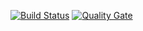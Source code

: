 [![Build Status](https://travis-ci.com/gajulan62/integration.svg?branch=master)](https://travis-ci.com/gajulan62/integration)
[![Quality Gate](https://sonarcloud.io/api/project_badges/measure?project=project.key&metric=alert_status)](https://sonarcloud.io/dashboard/index/gajulan62.key)

